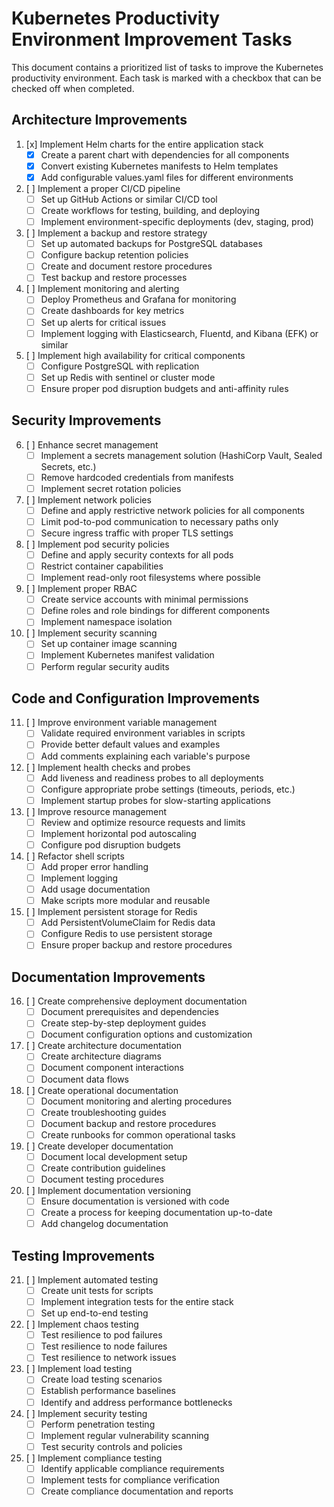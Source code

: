 # Kubernetes Productivity Environment Improvement Tasks

This document contains a prioritized list of tasks to improve the Kubernetes productivity environment. Each task is marked with a checkbox that can be checked off when completed.

## Architecture Improvements

1. [x] Implement Helm charts for the entire application stack
   - [x] Create a parent chart with dependencies for all components
   - [x] Convert existing Kubernetes manifests to Helm templates
   - [x] Add configurable values.yaml files for different environments

2. [ ] Implement a proper CI/CD pipeline
   - [ ] Set up GitHub Actions or similar CI/CD tool
   - [ ] Create workflows for testing, building, and deploying
   - [ ] Implement environment-specific deployments (dev, staging, prod)

3. [ ] Implement a backup and restore strategy
   - [ ] Set up automated backups for PostgreSQL databases
   - [ ] Configure backup retention policies
   - [ ] Create and document restore procedures
   - [ ] Test backup and restore processes

4. [ ] Implement monitoring and alerting
   - [ ] Deploy Prometheus and Grafana for monitoring
   - [ ] Create dashboards for key metrics
   - [ ] Set up alerts for critical issues
   - [ ] Implement logging with Elasticsearch, Fluentd, and Kibana (EFK) or similar

5. [ ] Implement high availability for critical components
   - [ ] Configure PostgreSQL with replication
   - [ ] Set up Redis with sentinel or cluster mode
   - [ ] Ensure proper pod disruption budgets and anti-affinity rules

## Security Improvements

6. [ ] Enhance secret management
   - [ ] Implement a secrets management solution (HashiCorp Vault, Sealed Secrets, etc.)
   - [ ] Remove hardcoded credentials from manifests
   - [ ] Implement secret rotation policies

7. [ ] Implement network policies
   - [ ] Define and apply restrictive network policies for all components
   - [ ] Limit pod-to-pod communication to necessary paths only
   - [ ] Secure ingress traffic with proper TLS settings

8. [ ] Implement pod security policies
   - [ ] Define and apply security contexts for all pods
   - [ ] Restrict container capabilities
   - [ ] Implement read-only root filesystems where possible

9. [ ] Implement proper RBAC
   - [ ] Create service accounts with minimal permissions
   - [ ] Define roles and role bindings for different components
   - [ ] Implement namespace isolation

10. [ ] Implement security scanning
    - [ ] Set up container image scanning
    - [ ] Implement Kubernetes manifest validation
    - [ ] Perform regular security audits

## Code and Configuration Improvements

11. [ ] Improve environment variable management
    - [ ] Validate required environment variables in scripts
    - [ ] Provide better default values and examples
    - [ ] Add comments explaining each variable's purpose

12. [ ] Implement health checks and probes
    - [ ] Add liveness and readiness probes to all deployments
    - [ ] Configure appropriate probe settings (timeouts, periods, etc.)
    - [ ] Implement startup probes for slow-starting applications

13. [ ] Improve resource management
    - [ ] Review and optimize resource requests and limits
    - [ ] Implement horizontal pod autoscaling
    - [ ] Configure pod disruption budgets

14. [ ] Refactor shell scripts
    - [ ] Add proper error handling
    - [ ] Implement logging
    - [ ] Add usage documentation
    - [ ] Make scripts more modular and reusable

15. [ ] Implement persistent storage for Redis
    - [ ] Add PersistentVolumeClaim for Redis data
    - [ ] Configure Redis to use persistent storage
    - [ ] Ensure proper backup and restore procedures

## Documentation Improvements

16. [ ] Create comprehensive deployment documentation
    - [ ] Document prerequisites and dependencies
    - [ ] Create step-by-step deployment guides
    - [ ] Document configuration options and customization

17. [ ] Create architecture documentation
    - [ ] Create architecture diagrams
    - [ ] Document component interactions
    - [ ] Document data flows

18. [ ] Create operational documentation
    - [ ] Document monitoring and alerting procedures
    - [ ] Create troubleshooting guides
    - [ ] Document backup and restore procedures
    - [ ] Create runbooks for common operational tasks

19. [ ] Create developer documentation
    - [ ] Document local development setup
    - [ ] Create contribution guidelines
    - [ ] Document testing procedures

20. [ ] Implement documentation versioning
    - [ ] Ensure documentation is versioned with code
    - [ ] Create a process for keeping documentation up-to-date
    - [ ] Add changelog documentation

## Testing Improvements

21. [ ] Implement automated testing
    - [ ] Create unit tests for scripts
    - [ ] Implement integration tests for the entire stack
    - [ ] Set up end-to-end testing

22. [ ] Implement chaos testing
    - [ ] Test resilience to pod failures
    - [ ] Test resilience to node failures
    - [ ] Test resilience to network issues

23. [ ] Implement load testing
    - [ ] Create load testing scenarios
    - [ ] Establish performance baselines
    - [ ] Identify and address performance bottlenecks

24. [ ] Implement security testing
    - [ ] Perform penetration testing
    - [ ] Implement regular vulnerability scanning
    - [ ] Test security controls and policies

25. [ ] Implement compliance testing
    - [ ] Identify applicable compliance requirements
    - [ ] Implement tests for compliance verification
    - [ ] Create compliance documentation and reports
